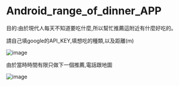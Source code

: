 # Android_range_of_dinner_APP

目的:由於現代人每天不知道要吃什麼,所以幫忙推薦這附近有什麼好吃的。

請自己填google的API_KEY,填想吃的種類,以及距離(m)

![image](https://user-images.githubusercontent.com/81505859/224034950-672af060-4111-4db6-90d8-914ce86d9eba.png)

由於當時時間有限只做下一個推薦,電話跟地圖

![image](https://user-images.githubusercontent.com/81505859/224035579-9c274dfd-f6f6-4773-a5f7-4822e2ecdf1a.png)
